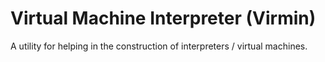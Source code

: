 # Virtual Machine Interpreter (Virmin)

A utility for helping in the construction of interpreters / virtual
machines.
